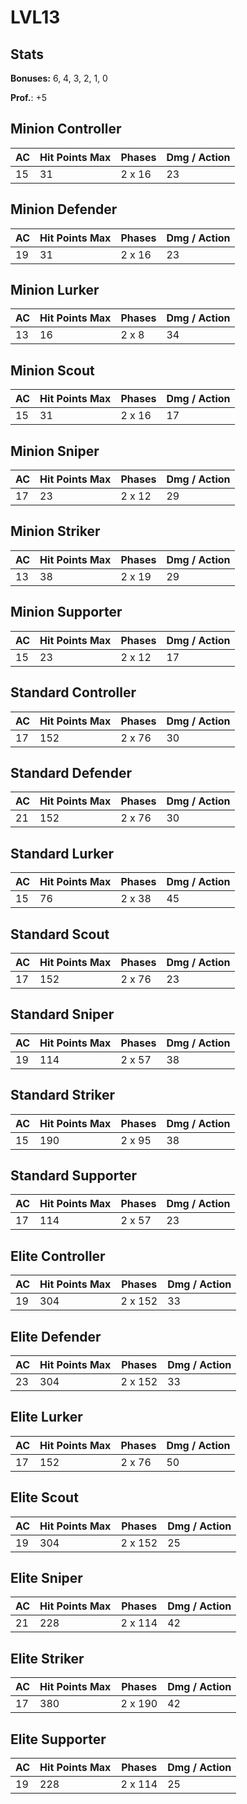 # LVL13
## Stats
**Bonuses:**
6, 4, 3, 2, 1, 0

**Prof.**: +5
## Minion Controller
| AC  | Hit Points Max | Phases | Dmg / Action |
|  --- | -------------- | ------ | ------------ |
|15|31|2 x 16|23
## Minion Defender
| AC  | Hit Points Max | Phases | Dmg / Action |
|  --- | -------------- | ------ | ------------ |
|19|31|2 x 16|23
## Minion Lurker
| AC  | Hit Points Max | Phases | Dmg / Action |
|  --- | -------------- | ------ | ------------ |
|13|16|2 x 8|34
## Minion Scout
| AC  | Hit Points Max | Phases | Dmg / Action |
|  --- | -------------- | ------ | ------------ |
|15|31|2 x 16|17
## Minion Sniper
| AC  | Hit Points Max | Phases | Dmg / Action |
|  --- | -------------- | ------ | ------------ |
|17|23|2 x 12|29
## Minion Striker
| AC  | Hit Points Max | Phases | Dmg / Action |
|  --- | -------------- | ------ | ------------ |
|13|38|2 x 19|29
## Minion Supporter
| AC  | Hit Points Max | Phases | Dmg / Action |
|  --- | -------------- | ------ | ------------ |
|15|23|2 x 12|17
## Standard Controller
| AC  | Hit Points Max | Phases | Dmg / Action |
|  --- | -------------- | ------ | ------------ |
|17|152|2 x 76|30
## Standard Defender
| AC  | Hit Points Max | Phases | Dmg / Action |
|  --- | -------------- | ------ | ------------ |
|21|152|2 x 76|30
## Standard Lurker
| AC  | Hit Points Max | Phases | Dmg / Action |
|  --- | -------------- | ------ | ------------ |
|15|76|2 x 38|45
## Standard Scout
| AC  | Hit Points Max | Phases | Dmg / Action |
|  --- | -------------- | ------ | ------------ |
|17|152|2 x 76|23
## Standard Sniper
| AC  | Hit Points Max | Phases | Dmg / Action |
|  --- | -------------- | ------ | ------------ |
|19|114|2 x 57|38
## Standard Striker
| AC  | Hit Points Max | Phases | Dmg / Action |
|  --- | -------------- | ------ | ------------ |
|15|190|2 x 95|38
## Standard Supporter
| AC  | Hit Points Max | Phases | Dmg / Action |
|  --- | -------------- | ------ | ------------ |
|17|114|2 x 57|23
## Elite Controller
| AC  | Hit Points Max | Phases | Dmg / Action |
|  --- | -------------- | ------ | ------------ |
|19|304|2 x 152|33
## Elite Defender
| AC  | Hit Points Max | Phases | Dmg / Action |
|  --- | -------------- | ------ | ------------ |
|23|304|2 x 152|33
## Elite Lurker
| AC  | Hit Points Max | Phases | Dmg / Action |
|  --- | -------------- | ------ | ------------ |
|17|152|2 x 76|50
## Elite Scout
| AC  | Hit Points Max | Phases | Dmg / Action |
|  --- | -------------- | ------ | ------------ |
|19|304|2 x 152|25
## Elite Sniper
| AC  | Hit Points Max | Phases | Dmg / Action |
|  --- | -------------- | ------ | ------------ |
|21|228|2 x 114|42
## Elite Striker
| AC  | Hit Points Max | Phases | Dmg / Action |
|  --- | -------------- | ------ | ------------ |
|17|380|2 x 190|42
## Elite Supporter
| AC  | Hit Points Max | Phases | Dmg / Action |
|  --- | -------------- | ------ | ------------ |
|19|228|2 x 114|25
